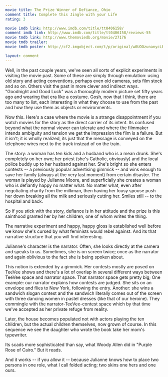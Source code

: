 ```yaml
---
movie title: The Prize Winner of Defiance, Ohio
comment title: Complete this Jingle with your Life
rating: 3

movie imdb link: http://www.imdb.com/title/tt0406158/
comment imdb link: http://www.imdb.com/title/tt0406158/reviews-55
movie tmdb link: http://www.themoviedb.org/movie/27176
movie tmdb trailer: 
movie tmdb poster: http://cf2.imgobject.com/t/p/original/w0UOOzunanycLEZ2fsJLYMOa8Pl.jpg

layout: comment
---
```


Well, in the past couple years, we've seen all sorts of explicit experiments in visiting the movie past. Some of these are simply through emulation: using old story and acting conventions, perhaps even old cameras, sets film stock and so on. Others visit the past in more clever and indirect ways. "Goodnight and Good Luck" was a thoroughly modern picture set fifty years ago and wearing that era like a costume. Gosh, now that I think, there are too many to list, each interesting in what they choose to use from the past and how they use them as objects or environments.

Now this. Here's a case where the movie is a strange disappointment if you watch movies for the story as the direct carrier of its intent. Its confused beyond what the normal viewer can tolerate and where the filmmaker intends ambiguity and tension we get the impression the film is a failure. But it isn't; it is wholly realized, its just that the message is conveyed on the telephone wires next to the track instead of on the train.

The story: a woman has ten kids and a husband who is a mean drunk. She's completely on her own; her priest (she's Catholic, obviously) and the local police buddy up to her husband against her. She's bright so she enters contests -- a previously popular advertising gimmick -- and wins enough to save her family (always at the very last moment) from certain disaster. The woman is played by Julianne Moore, and superficially she creates a woman who is defiantly happy no matter what. No matter what, even after negotiating charity from the milkman, then having her lousy spouse push her down breaking all the milk and seriously cutting her. Smiles still -- to the hospital and back. 

So if you stick with the story, defiance is in her attitude and the prize is this sainthood granted her by her children, one of whom writes the thing.

The narrative experiment and happy, happy gloss is established well before we know she's cursed by what feminists would rebel against. And its that narrative structure that you will find interesting.

Julianne's character is the narrator. Often, she looks directly at the camera and speaks to us. Sometimes, she is on screen twice; once as the narrator and again oblivious to the fact she is being spoken about. 

This notion is extended by a gimmick. Her contests mostly are posed on TeeVee shows and there's a lot of overlap in several different ways between TeeVee space and narrator space. That narrator space gets pretty big; One example: our narrator explains how contests are judged. She sits on an envelope and flies to New York, following the entry. Another: she wins a sandwich slogan contest and the sandwich literally comes out of the screen with three dancing women in pastel dresses (like that of our heroine). They commingle with the narrator-TeeVee-contest space which by that time we've accepted as her private refuge from reality. 

Later, the house becomes populated not with actors playing the ten children, but the actual children themselves, now grown of course. In this sequence we see the daughter who wrote the book take her mom's typewriter.

Its scads more sophisticated than say, what Woody Allen did in "Purple Rose of Cairo." But it reads.

And it works -- if you allow it -- because Julianne knows how to place two persons in one role, what I call folded acting; two skins one hers and one ours.